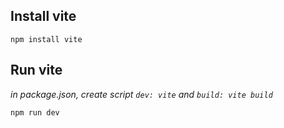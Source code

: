 ## Install vite
```
npm install vite
```


## Run vite
_in package.json, create  script `dev: vite` and `build: vite build`_
```
npm run dev
```